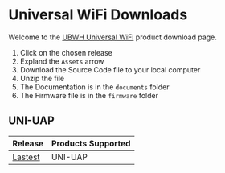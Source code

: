 # Universal WiFi Downloads

Welcome to the [UBWH Universal WiFi](https://ubwh.com.au/Universal-WiFi/) product download page. 

1. Click on the chosen release
1. Expland the `Assets` arrow
1. Download the Source Code file to your local computer
2. Unzip the file
3. The Documentation is in the `documents` folder
4. The Firmware file is in the `firmware` folder

## UNI-UAP
| Release | Products Supported |
|:---------|:------------------|
|[Lastest](https://github.com/UBWH/Universal-WiFi/releases/latest)|UNI-UAP|
